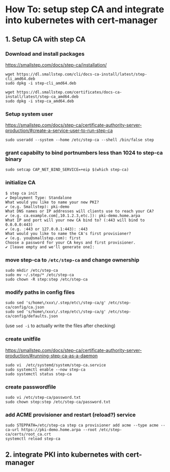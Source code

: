 # How To: setup step CA and integrate into kubernetes with cert-manager  
## 1. Setup CA with step CA  

### Download and install packages  
https://smallstep.com/docs/step-ca/installation/  

```
wget https://dl.smallstep.com/cli/docs-ca-install/latest/step-cli_amd64.deb
sudo dpkg -i step-cli_amd64.deb

wget https://dl.smallstep.com/certificates/docs-ca-install/latest/step-ca_amd64.deb
sudo dpkg -i step-ca_amd64.deb
```

### Setup system user   

https://smallstep.com/docs/step-ca/certificate-authority-server-production/#create-a-service-user-to-run-step-ca

`sudo useradd --system --home /etc/step-ca --shell /bin/false step`  

### grant capabilty to bind portnumbers less than 1024 to step-ca binary

`sudo setcap CAP_NET_BIND_SERVICE=+eip $(which step-ca)`  

### initialize CA

```
$ step ca init
✔ Deployment Type: Standalone
What would you like to name your new PKI?
✔ (e.g. Smallstep): pki-demo
What DNS names or IP addresses will clients use to reach your CA?
✔ (e.g. ca.example.com[,10.1.2.3,etc.]): pki-demo.home.arpa
What IP and port will your new CA bind to? (:443 will bind to 0.0.0.0:443)
✔ (e.g. :443 or 127.0.0.1:443): :443
What would you like to name the CA's first provisioner?
✔ (e.g. you@smallstep.com): first
Choose a password for your CA keys and first provisioner.
✔ [leave empty and we'll generate one]:
```

### move step-ca to `/etc/step-ca` and change ownership

```
sudo mkdir /etc/step-ca
sudo mv ~/.step/* /etc/step-ca
sudo chown -R step:step /etc/step-ca
```

### modify paths in config files

```
sudo sed 's/home\/xxx\/.step/etc\/step-ca/g' /etc/step-ca/config/ca.json
sudo sed 's/home\/xxx\/.step/etc\/step-ca/g' /etc/step-ca/config/defaults.json
```
(use `sed -i` to actually write the files after checking)
### create unitfile

https://smallstep.com/docs/step-ca/certificate-authority-server-production/#running-step-ca-as-a-daemon
```
sudo vi  /etc/systemd/system/step-ca.service
sudo systemctl enable --now step-ca
sudo systemctl status step-ca
```

### create passwordfile

```
sudo vi /etc/step-ca/password.txt
sudo chown step:step /etc/step-ca/password.txt
```

### add ACME provisioner and restart (reload?) service

```
sudo STEPPATH=/etc/step-ca step ca provisioner add acme --type acme --ca-url https://pki-demo.home.arpa --root /etc/step-ca/certs/root_ca.crt
systemctl reload step-ca
```

## 2. integrate PKI into kubernetes with cert-manager





